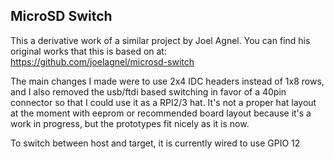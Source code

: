 ## MicroSD Switch

This a derivative work of a similar project by Joel Agnel.  You can find
his original works that this is based on at:
https://github.com/joelagnel/microsd-switch

The main changes I made were to use 2x4 IDC headers instead of 1x8 rows,
and I also removed the usb/ftdi based switching in favor of a 40pin
connector so that I could use it as a RPI2/3 hat. It's not a proper hat
layout at the moment with eeprom or recommended board layout because it's
a work in progress, but the prototypes fit nicely as it is now.

To switch between host and target, it is currently wired to use GPIO 12

